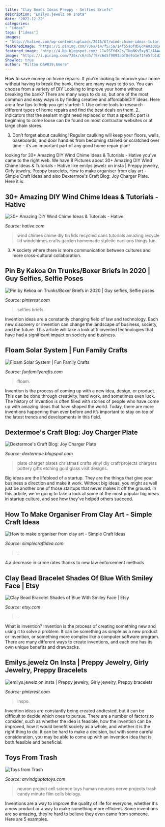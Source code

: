 ```yaml
---
title: "Clay Beads Ideas Preppy - Selfies Briefs"
description: "Emilys.jewelz on insta"
date: "2022-12-22"
categories:
- "ideas"
tags: ["ideas"]
images:
- "http://hative.com/wp-content/uploads/2015/07/wind-chime-ideas-tutorials/25-wind-chime-ideas-tutorials.jpg"
featuredImage: "https://i.pinimg.com/736x/14/f5/5a/14f55a0fd56d4e03001efa0b5a6d6bcd.jpg"
featured_image: "http://4.bp.blogspot.com/_1IwJSFYdX2s/TNoNKs5xyNI/AAAAAAAAaCI/KvUN0t787Ps/s1600/Christmas+Decor+and+Halloween+night+404.JPG"
image: "https://i.pinimg.com/736x/c6/d5/f9/c6d5f9893abf8e9a1e714e5fb1d2880a.jpg"
ShowToc: true
author: "Milton D&#039;Amore"
---
```



How to save money on home repairs: If you’re looking to improve your home without having to break the bank, there are many ways to do so. You can choose from a variety of DIY
Looking to improve your home without breaking the bank? There are many ways to do so, but one of the most common and easy ways is by finding creative and affordableDIY ideas. Here are a few tips to help you get started: 1. Use online tools to research different types of home repairs and find the best deals on them.
2. indicators that the sealant might need replaced or that a specific part is beginning to come loose can be found on most contractor websites or at large chain stores.

3. Don’t forget about caulking! Regular caulking will keep your floors, walls, baseboards, and door handles from becoming stained or scratched over time – it’s an important part of any good home repair plan! 
	

		
looking for 30+ Amazing DIY Wind Chime Ideas &amp; Tutorials - Hative you've came to the right web. We have 8 Pictures about 30+ Amazing DIY Wind Chime Ideas &amp; Tutorials - Hative like emilys.jewelz on insta | Preppy jewelry, Girly jewelry, Preppy bracelets, How to make organiser from clay art - Simple Craft Ideas and also Dextermoe&#039;s Craft Blog: Joy Charger Plate. Here it is:
		
    
## 30+ Amazing DIY Wind Chime Ideas &amp; Tutorials - Hative

<img loading=lazy src="http://hative.com/wp-content/uploads/2015/07/wind-chime-ideas-tutorials/25-wind-chime-ideas-tutorials.jpg" onerror="this.onerror=null;this.src='https://tse2.mm.bing.net/th?id=OIP.aGGUuoooGstTJWjx3RpkAAHaNl&amp;pid=15.1';" alt="30+ Amazing DIY Wind Chime Ideas &amp; Tutorials - Hative">

_Source: hative.com_

>wind chimes chime diy tin lids recycled cans tutorials amazing recycle lid windchimes crafts garden homemade styletic carillons things fun. 

	

3. A society where there is more communication between cultures and more cross-cultural collaboration. 

    
## Pin By Kekoa On Trunks/Boxer Briefs In 2020 | Guy Selfies, Selfie Poses

<img loading=lazy src="https://i.pinimg.com/736x/c6/d5/f9/c6d5f9893abf8e9a1e714e5fb1d2880a.jpg" onerror="this.onerror=null;this.src='https://tse1.mm.bing.net/th?id=OIP.rB2QDHwNo4iTDjBynkjYVgHaJ4&amp;pid=15.1';" alt="Pin by Kekoa on Trunks/Boxer Briefs in 2020 | Guy selfies, Selfie poses">

_Source: pinterest.com_

>selfies briefs. 

	

Invention ideas are a constantly changing field of law and technology. Each new discovery or invention can change the landscape of business, society, and the future. This article will take a look at 5 invented technologies that have had a significant impact on society and business.

    
## Floam Solar System | Fun Family Crafts

<img loading=lazy src="https://funfamilycrafts.com/wp-content/uploads/2012/09/DIY-solar-system-model-using-floam1.jpg" onerror="this.onerror=null;this.src='https://tse1.mm.bing.net/th?id=OIP.rYM-YCBzZkEJ7Lle7OozVgHaLD&amp;pid=15.1';" alt="Floam Solar System | Fun Family Crafts">

_Source: funfamilycrafts.com_

>floam. 

	

Invention is the process of coming up with a new idea, design, or product. This can be done through creativity, hard work, and sometimes even luck. The history of Invention is often filled with stories of people who have come up with amazing ideas that have shaped the world. Today, there are more inventions happening than ever before and it’s important to stay on top of the latest trends and developments in this field.

    
## Dextermoe&#039;s Craft Blog: Joy Charger Plate

<img loading=lazy src="http://4.bp.blogspot.com/_1IwJSFYdX2s/TNoNKs5xyNI/AAAAAAAAaCI/KvUN0t787Ps/s1600/Christmas+Decor+and+Halloween+night+404.JPG" onerror="this.onerror=null;this.src='https://tse3.mm.bing.net/th?id=OIP.pjhLEPMi4vdwi9hhPbxwPAHaLG&amp;pid=15.1';" alt="Dextermoe&#039;s Craft Blog: Joy Charger Plate">

_Source: dextermoe.blogspot.com_

>plate charger plates christmas crafts vinyl diy craft projects chargers pottery gifts etching gold glass visit designs. 

	

Big ideas are the lifeblood of a startup. They are the things that give your business a direction and make it work. Without big ideas, you might as well just be another one of those startups that never makes it off the ground. In this article, we're going to take a look at some of the most popular big ideas in startup culture, and see how they've helped others succeed.

    
## How To Make Organiser From Clay Art - Simple Craft Ideas

<img loading=lazy src="http://www.simplecraftidea.com/wp-content/uploads/2017/08/3-10.jpg" onerror="this.onerror=null;this.src='https://tse1.mm.bing.net/th?id=OIP.8Eg6LXYanDUj2cGmANGthAHaJ4&amp;pid=15.1';" alt="How to make organiser from clay art - Simple Craft Ideas">

_Source: simplecraftidea.com_

>. 

	

4.a decrease in crime rates thanks to new law enforcement methods

    
## Clay Bead Bracelet Shades Of Blue With Smiley Face | Etsy

<img loading=lazy src="https://i.etsystatic.com/31098280/r/il/890727/3308313214/il_fullxfull.3308313214_gap9.jpg" onerror="this.onerror=null;this.src='https://tse4.mm.bing.net/th?id=OIP.iE0-CRk6ul1oBfQ7hCRsowHaJ4&amp;pid=15.1';" alt="Clay Bead Bracelet Shades of Blue With Smiley Face | Etsy">

_Source: etsy.com_

>. 

	

What is invention?
Invention is the process of creating something new and using it to solve a problem. It can be something as simple as a new product or invention, or something more complex like a computer software program. There are many different ways to create inventions, and each one has its own unique benefits and drawbacks.

    
## Emilys.jewelz On Insta | Preppy Jewelry, Girly Jewelry, Preppy Bracelets

<img loading=lazy src="https://i.pinimg.com/736x/14/f5/5a/14f55a0fd56d4e03001efa0b5a6d6bcd.jpg" onerror="this.onerror=null;this.src='https://tse4.mm.bing.net/th?id=OIP.Bjo8Y4lt_JgK7EN9bxR2dwHaJy&amp;pid=15.1';" alt="emilys.jewelz on insta | Preppy jewelry, Girly jewelry, Preppy bracelets">

_Source: pinterest.com_

>inspo. 

	

Invention ideas are constantly being created andtested, but it can be difficult to decide which ones to pursue. There are a number of factors to consider, such as whether the idea is feasible, how the invention can be improved, how it would benefit society as a whole, and whether it is the right thing to do. It can be hard to make a decision, but with some careful consideration, you may be able to come up with an invention idea that is both feasible and beneficial.

    
## Toys From Trash

<img loading=lazy src="http://www.arvindguptatoys.com/arvindgupta/toys/Modelofaneuron08.jpg" onerror="this.onerror=null;this.src='https://tse3.mm.bing.net/th?id=OIP.FCZaUTOTZvY2a_8lMim7swAAAA&amp;pid=15.1';" alt="Toys from Trash">

_Source: arvindguptatoys.com_

>neuron project cell science toys human neurons nerve projects trash candy minute film cells biology. 

	

Inventions are a way to improve the quality of life for everyone, whether it's a new product or a way to make something more efficient. Some inventions are so amazing, they're hard to believe they even came from someone. Here are 5 examples.

